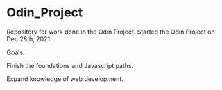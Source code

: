 # Odin_Project
Repository for work done in the Odin Project.
Started the Odin Project on Dec 28th, 2021.

Goals: 

Finish the foundations and Javascript paths. 

Expand knowledge of web development.

